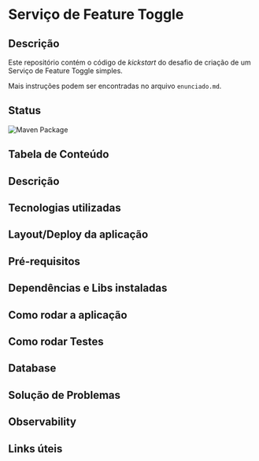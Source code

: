 # Serviço de Feature Toggle
## Descrição
Este repositório contém o código de _kickstart_ do desafio de criação de um Serviço de Feature Toggle simples.

Mais instruções podem ser encontradas no arquivo `enunciado.md`.

## Status

![Maven Package](https://github.com/guimsmendes/feature-toggle/workflows/Maven%20Package/badge.svg?branch=1.0.2)

## Tabela de Conteúdo

## Descrição

## Tecnologias utilizadas

## Layout/Deploy da aplicação

## Pré-requisitos

## Dependências e Libs instaladas
## Como rodar a aplicação
## Como rodar Testes
## Database
## Solução de Problemas
## Observability

## Links úteis
